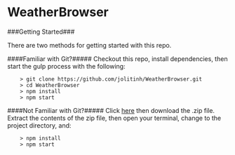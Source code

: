 # WeatherBrowser

###Getting Started###

There are two methods for getting started with this repo.

####Familiar with Git?#####
Checkout this repo, install dependencies, then start the gulp process with the following:

```
	> git clone https://github.com/jolitinh/WeatherBrowser.git
	> cd WeatherBrowser
	> npm install
	> npm start
```

####Not Familiar with Git?#####
Click [here](https://github.com/jolitinh/WeatherBrowser) then download the .zip file.  Extract the contents of the zip file, then open your terminal, change to the project directory, and:

```
	> npm install
	> npm start
```
